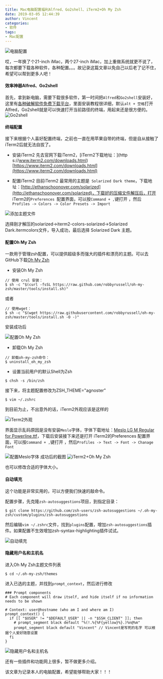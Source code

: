 ```yaml
---
title: Mac电脑配置福利Alfred、Go2shell、iTerm2+Oh My Zsh
date: 2019-03-05 12:44:39
author: Vincent
categories: 
- 软件
tags: 
- Mac配置
---
```


![电脑配置](https://upload-images.jianshu.io/upload_images/5741330-d655dfa497bbcfd7.png?imageMogr2/auto-orient/strip%7CimageView2/2/w/1240)


哎，一年换了个21-inch iMac，两个27-inch iMac，加上重做系统就更不说了，每次都要下载各种软件，各种配置。。。故记录这篇文章以免自己以后老了记不住，希望可以帮到更多人吧！

####  效率神器Alfred、Go2shell
首先，拿到新电脑，需要下载很多软件，第一时间把`Alfred`和`Go2shell`安装好，这里有[各种破解软件免费下载平台](xclient.info)，里面安装教程很详细，默认`alt + 空格`打开Alfred，Go2shell就是可以快速打开当前路径的终端，用起来还是很方便的。
![Go2shell](https://upload-images.jianshu.io/upload_images/5741330-8400d17b9f794546.png?imageMogr2/auto-orient/strip%7CimageView2/2/w/1240)



#### 终端配置
接下来根据个人喜好配置终端，之前也一直在用苹果自带的终端，但是自从接触了iTerm2后就无法自拔了。
- 安装iTerm2
 先去官网下载iTerm2，[iTerm2下载地址：](http s://www.iterm2.com/downloads.html)[https://www.iterm2.com/downloads.html](https://www.iterm2.com/downloads.html)

- 配置iTerm2
目前iTerm2 最常用的主题是` Solarized Dark theme`，下载地址：[http://ethanschoonover.com/solarized](http://ethanschoonover.com/solarized)，下载好的压缩文件解压后，打开 iTerm2的`Preferences `配置界面，可以按`Command + ,`键打开 ，然后`Profiles -> Colors -> Color Presets -> Import`

![添加主题文件](https://upload-images.jianshu.io/upload_images/5741330-889dc79aadf6e185.jpg?imageMogr2/auto-orient/strip%7CimageView2/2/w/1240)

选择刚才解压的solarized->iterm2-colors-solarized->Solarized Dark.itermcolors文件，导入成功，最后选择 Solarized Dark 主题。

#### 配置Oh My Zsh
一款用于管理zsh配置，可以提供超级多而强大的插件和漂亮的主题。可以去GitHub下载[Oh My Zsh](https://github.com/robbyrussell/oh-my-zsh)
- 安装Oh My Zsh
```
// 使用 crul 安装：
$ sh -c "$(curl -fsSL https://raw.github.com/robbyrussell/oh-my-zsh/master/tools/install.sh)"
```
或者
```
// 使用wget：
$ sh -c "$(wget https://raw.githubusercontent.com/robbyrussell/oh-my-zsh/master/tools/install.sh -O -)"
```
安装成功后

![配置Oh My Zsh](https://upload-images.jianshu.io/upload_images/5741330-3fe231151c615c15.png?imageMogr2/auto-orient/strip%7CimageView2/2/w/1240)

- 卸载Oh My Zsh
```
// 卸载oh-my-zsh命令：
$ uninstall_oh_my_zsh
```
- 设置当前用户的默认Shell为Zsh
```
$ chsh -s /bin/zsh
```
接下来，将主题配置修改为ZSH_THEME="agnoster"
```
$ vim ~/.zshrc
```
到目前为止，不出意外的话，iTerm2外观应该是这样的

![iTerm2外观](https://upload-images.jianshu.io/upload_images/5741330-92007dc6e28a9a86.png?imageMogr2/auto-orient/strip%7CimageView2/2/w/1240)

界面显示乱码原因是没有安装`Meslo`字体，字体下载地址：[Meslo LG M Regular for Powerline.ttf](https://github.com/powerline/fonts/blob/master/Meslo%20Slashed/Meslo%20LG%20M%20Regular%20for%20Powerline.ttf)，下载后安装接下来还是打开 iTerm2的Preferences 配置界面，可以按`Command + ,`键打开 ，然后`Profiles -> Text -> Font -> Chanage Font`

![配置Meslo字体](https://upload-images.jianshu.io/upload_images/5741330-ffed44579f071798.png?imageMogr2/auto-orient/strip%7CimageView2/2/w/1240)
成功后的截图
![iTerm2+Oh My Zsh](https://upload-images.jianshu.io/upload_images/5741330-e95f6971f45f9469.png?imageMogr2/auto-orient/strip%7CimageView2/2/w/1240)

也可以修改合适的字体大小。
#### 自动填充
这个功能是非常实用的，可以方便我们快速的敲命令。

配置步骤，先克隆`zsh-autosuggestions`项目，到指定目录：
```
$ git clone https://github.com/zsh-users/zsh-autosuggestions ~/.oh-my-zsh/custom/plugins/zsh-autosuggestions
```
然后编辑`vim ~/.zshrc`文件，找到`plugins`配置，增加`zsh-autosuggestions`插件。如果配置不生效增加zsh-syntax-highlighting插件试试。

![自动填充](https://upload-images.jianshu.io/upload_images/5741330-275b4a55100f9dac.jpg?imageMogr2/auto-orient/strip%7CimageView2/2/w/1240)

#### 隐藏用户名和主机名
进入Oh My Zsh主题文件列表
```
$ cd ~/.oh-my-zsh/themes
```
进入已选的主题，并找到`prompt_context`，然后进行修改
```
### Prompt components
# Each component will draw itself, and hide itself if no information needs to be shown

# Context: user@hostname (who am I and where am I)
prompt_context() {
  if [[ "$USER" != "$DEFAULT_USER" || -n "$SSH_CLIENT" ]]; then
    # prompt_segment black default "%(!.%{%F{yellow}%}.)%n@%m"
    prompt_segment black default "Vincent" // Vincent是写死的名字 可以根据个人爱好随意设置
  fi
}
```
![隐藏用户名和主机名](https://upload-images.jianshu.io/upload_images/5741330-3c6300f5a99d9272.jpg?imageMogr2/auto-orient/strip%7CimageView2/2/w/1240)

还有一些插件和功能网上很多，暂不做更多介绍。

该文章为记录本人的电脑配置，希望能够帮助大家！！！

